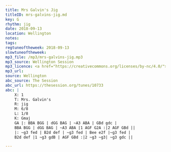 ```yaml
---
title: Mrs Galvin's Jig
titleID: mrs-galvins-jig.md
key: G
rhythm: jig
date: 2018-09-13
location: Wellington
notes:
tags:
regtuneoftheweek: 2018-09-13
slowtuneoftheweek:
mp3_file: /mp3/mrs-galvins-jig.mp3
mp3_source: Wellington Session
mp3_licence: <a href="https://creativecommons.org/licenses/by-nc/4.0/">CC-BY-NC-4.0</a>
mp3_url:
source: Wellington
abc_source: The Session
abc_url: https://thesession.org/tunes/10733
abc: |
    X: 1
    T: Mrs. Galvin's
    R: jig
    M: 6/8
    L: 1/8
    K: Gmaj
    GA |: BBA BGG | dGG BAG | ~A3 ABA | GBd gdc |
    BBA BGG | dGG BAG | ~A3 ABA |1 AGF G2A :|2 AGF GBd ||
    |: ~g3 fed | B2d def | ~g3 fed | Bee e2f |~g3 fed |
    B2d def |1 ~g3 gdB | AGF GBd :|2 ~g3 ~g3| ~g3 gdc ||

---
```

